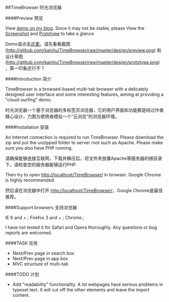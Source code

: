 ##TimeBrowser 时光浏览器

####Preview 预览

View [demo on my blog](http://www.hasown.com/TimeBrowser/). Since it may not be stable, please View the [Screenshot](http://github.com/kainliu/TimeBrowser/raw/master/design/preview.png) and [Prototype](http://github.com/kainliu/TimeBrowser/raw/master/design/prototype.png) to take a glance.

Demo请点击[这里](http://www.hasown.com/TimeBrowser/)。请先看看截图(http://github.com/kainliu/TimeBrowser/raw/master/design/preview.png) 和 设计草图(http://github.com/kainliu/TimeBrowser/raw/master/design/prototype.png) ，第一印象还行不？

####Introduction 简介

TimeBrowser is a browsed-based multi-tab browser with a delicately designed user interface and some interesting features, aiming at providing a "cloud-surfing" demo.

时光浏览器一个基于浏览器的多标签页浏览器，它的用户界面和功能都是经过作者精心设计，力图为使用者模拟一个“云浏览”的浏览器环境。



####Installation 安装

An Internet connection is required to run TimeBrowser. Please download the zip and put the unzipped folder to server root such as Apache. Please make sure you also have PHP running.

请确保能够连接互联网，下载并解压后，将文件夹放置Apache等服务器的根目录下。请检查您的服务器能够运行PHP.

Then try to open [http://localhost/TimeBrowser/](http://localhost/TimeBrowser/) in browser. Google Chrome is highly recommended.

然后请在浏览器中打开 [http://localhost/TimeBrowser/](http://localhost/TimeBrowser/)，Google Chrome是最佳推荐。



####Support browsers 支持浏览器

IE 6 and + ;
Firefox 3 and + ;
Chrome ;

I have not tested it for Safari and Opera thoroughly. Any questions or bug reports are welcomed.


####TASK 任务

* Next/Prev page in search box
* Next/Prev page in app box
* MVC structure of multi-tab 

####TODO 计划

* Add "readability" functionality. A lot webpages have serious problems in typeset text. It will cut off the other elements and leave the import content.